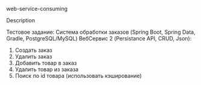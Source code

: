 web-service-consuming

Description

Тестовое задание:
Система обработки заказов (Spring Boot, Spring Data, Gradle, PostgreSQL/MySQL)
ВебСервис 2 (Persistance API, CRUD, Json):
1. Создать заказ
2. Удалить заказ
3. Добавить товар в заказ
4. Удалить товар из заказа
5. Поиск по id товара (использовать кэширование)
